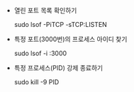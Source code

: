 * 열린 포트 목록 확인하기

    sudo lsof -PiTCP -sTCP:LISTEN

* 특정 포트(3000번)의 프로세스 아이디 찾기

    sudo lsof -i :3000

* 특정 프로세스(PID) 강제 종료하기

    sudo kill -9 PID